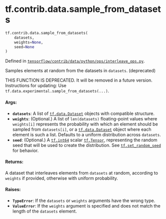 <div itemscope itemtype="http://developers.google.com/ReferenceObject">
<meta itemprop="name" content="tf.contrib.data.sample_from_datasets" />
<meta itemprop="path" content="Stable" />
</div>

# tf.contrib.data.sample_from_datasets

``` python
tf.contrib.data.sample_from_datasets(
    datasets,
    weights=None,
    seed=None
)
```



Defined in [`tensorflow/contrib/data/python/ops/interleave_ops.py`](/code/stable/tensorflow/contrib/data/python/ops/interleave_ops.py).

Samples elements at random from the datasets in `datasets`. (deprecated)

THIS FUNCTION IS DEPRECATED. It will be removed in a future version.
Instructions for updating:
Use `tf.data.experimental.sample_from_datasets(...)`.

#### Args:

* <b>`datasets`</b>: A list of <a href="../../../tf/data/Dataset.md"><code>tf.data.Dataset</code></a> objects with compatible structure.
* <b>`weights`</b>: (Optional.) A list of `len(datasets)` floating-point values where
    `weights[i]` represents the probability with which an element should be
    sampled from `datasets[i]`, or a <a href="../../../tf/data/Dataset.md"><code>tf.data.Dataset</code></a> object where each
    element is such a list. Defaults to a uniform distribution across
    `datasets`.
* <b>`seed`</b>: (Optional.) A <a href="../../../tf.md#int64"><code>tf.int64</code></a> scalar <a href="../../../tf/Tensor.md"><code>tf.Tensor</code></a>, representing the
    random seed that will be used to create the distribution. See
    <a href="../../../tf/random/set_random_seed.md"><code>tf.set_random_seed</code></a> for behavior.


#### Returns:

A dataset that interleaves elements from `datasets` at random, according to
`weights` if provided, otherwise with uniform probability.


#### Raises:

* <b>`TypeError`</b>: If the `datasets` or `weights` arguments have the wrong type.
* <b>`ValueError`</b>: If the `weights` argument is specified and does not match the
    length of the `datasets` element.
